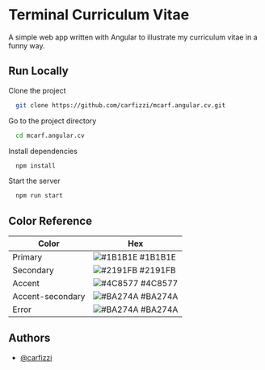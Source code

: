 
# Terminal Curriculum Vitae

A simple web app written with Angular to illustrate my curriculum vitae in a funny way.




## Run Locally

Clone the project

```bash
  git clone https://github.com/carfizzi/mcarf.angular.cv.git
```

Go to the project directory

```bash
  cd mcarf.angular.cv
```

Install dependencies

```bash
  npm install
```

Start the server

```bash
  npm run start
```

## Color Reference

| Color             | Hex                                                                |
| ----------------- | ------------------------------------------------------------------ |
| Primary | ![#1B1B1E](https://via.placeholder.com/10/1B1B1E?text=+) #1B1B1E |
| Secondary | ![#2191FB](https://via.placeholder.com/10/2191FB?text=+) #2191FB |
| Accent | ![#4C8577](https://via.placeholder.com/10/4C8577?text=+) #4C8577 |
| Accent-secondary| ![#BA274A](https://via.placeholder.com/10/4E6E58?text=+) #BA274A |
| Error | ![#BA274A](https://via.placeholder.com/10/BA274A?text=+) #BA274A |
## Authors

- [@carfizzi](https://www.github.com/carfizzi)

